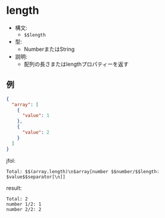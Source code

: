 # length
- 構文:
  - `$$length`
- 型:
  - NumberまたはString
- 説明:
  - 配列の長さまたはlengthプロパティーを返す

## 例
```json
{
  "array": [
    {
      "value": 1
    },
    {
      "value": 2
    }
  ]
}
```

jfol:
```
Total: $$(array.length)\n$array[number $$number/$$length: $value$$separator[\n]]
```

result:
```
Total: 2
number 1/2: 1
number 2/2: 2
```